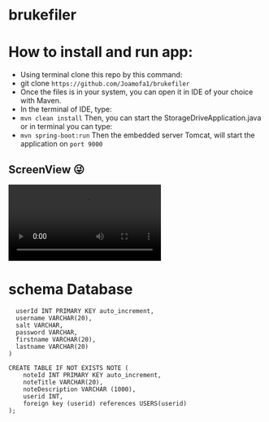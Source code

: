 # brukefiler
 
# How to install and run app:

- Using terminal clone this repo by this command:
- git clone
```https://github.com/Joamofa1/brukefiler```
- Once the files is in your system, you can open it in IDE of your choice with Maven.
- In the terminal of IDE, type:
- ```mvn clean install```
Then, you can start the StorageDriveApplication.java or in terminal you can type:
- ```mvn spring-boot:run```
Then the embedded server Tomcat, will start the application on ```port 9000```

## ScreenView 😜
![screen.mp4](https://github.com/Joamofa1/brukefiler/blob/main/Screen.mp4)



# schema Database

``` CREATE TABLE IF NOT EXISTS USERS (
  userId INT PRIMARY KEY auto_increment,
  username VARCHAR(20),
  salt VARCHAR,
  password VARCHAR,
  firstname VARCHAR(20),
  lastname VARCHAR(20)
)

CREATE TABLE IF NOT EXISTS NOTE (
    noteId INT PRIMARY KEY auto_increment,
    noteTitle VARCHAR(20),
    noteDescription VARCHAR (1000),
    userid INT,
    foreign key (userid) references USERS(userid)
);



 ```
